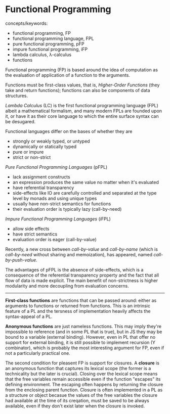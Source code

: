 # Functional Programming

concepts/keywords:
- functional programming, FP
- functional programming language, FPL
- pure functional programming, pFP
- impure functional programming, iFP
- lambda calculus, λ-calculus
- functions


Functional programming (FP) is based around the idea of computation as the evaluation of application of a function to the arguments.

Functions must be first-class values, that is, *Higher-Order Functions* (they take and return functions); functions can also be components of data structures.

*Lambda Calculus* (LC) is the first functional programming language (FPL) albeit a mathematical formalism, and many modern FPLs are founded upon it, or have it as their core language to which the entire surface syntax can be desugared.

Functional languages differ on the bases of whether they are
- strongly or weakly typed, or untyped
- dynamically or statically typed
- pure or impure
- strict or non-strict



*Pure Functional Programming Languages* (pFPL)
- lack assignment constructs
- an expression produces the same value no matter when it's evaluated
- have referential transparency
- side-effects like IO are carefully controlled and separated at the type level by monads and using unique types
- usually have non-strict semantics for functions
- their evaluation order is typically lazy (call-by-need)

*Impure Functional Programming Languages* (iFPL)
- allow side effects
- have strict semantics
- evaluation order is eager (call-by-value)

Recently, a new cross between *call-by-value* and *call-by-name* (which is *call-by-need* without sharing and memoization), has appeared, named *call-by-push-value*.


The advantages of pFPL is the absence of side-effects, which is a consequence of the referential transparency property and the fact that all flow of data is made explicit. The main benefit of non-strictness is higher modularity and more decoupling from evaluation concerns.


---

**First-class functions** are functions that can be passed around: either as arguments to functions or returned from functions. This is an intrinsic feature of a PL and the tersness of implementation heavily affects the syntax-appeal of a PL.

**Anonymous functions** are just nameless functions. This may imply they're impossible to reference (and in some PL that is true), but in JS they may be bound to a variable (external binding). However, even in PL that offer no support for external binding, it is still possible to implement recursion (Y combinator), which is probably the most interesting argument for FP, even if not a particularly practical one.

The second condition for pleasent FP is support for closures. A **closure** is an anonymous function that captures its lexical scope (the former is a technicality but the later is crucial). Closing over the lexical scope means that the free variables remain accessible even if the function "escapes" its defining environment. The escaping often happens by returning the closure from the enclosing parent function. Closure is often implemented in a PL as a structure or object becasue the values of the free variables the closure had available at the time of its creqation, must be saved to be always available, even if they don't exist later when the closure is invoked.
